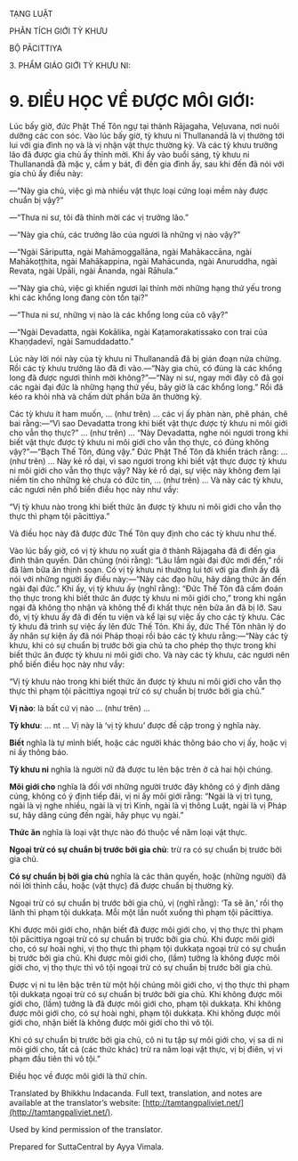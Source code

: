  

TẠNG LUẬT

PHÂN TÍCH GIỚI TỲ KHƯU

BỘ PĀCITTIYA

3\. PHẨM GIÁO GIỚI TỲ KHƯU NI:

# 9\. ĐIỀU HỌC VỀ ĐƯỢC MÔI GIỚI:

Lúc bấy giờ, đức Phật Thế Tôn ngự tại thành Rājagaha, Veḷuvana, nơi nuôi dưỡng các con sóc. Vào lúc bấy giờ, tỳ khưu ni Thullanandā là vị thường tới lui với gia đình nọ và là vị nhận vật thực thường kỳ. Và các tỳ khưu trưởng lão đã được gia chủ ấy thỉnh mời. Khi ấy vào buổi sáng, tỳ khưu ni Thullanandā đã mặc y, cầm y bát, đi đến gia đình ấy, sau khi đến đã nói với gia chủ ấy điều này:

—“Này gia chủ, việc gì mà nhiều vật thực loại cứng loại mềm này được chuẩn bị vậy?”

—“Thưa ni sư, tôi đã thỉnh mời các vị trưởng lão.”

—“Này gia chủ, các trưởng lão của ngươi là những vị nào vậy?”

—“Ngài Sāriputta, ngài Mahāmoggallāna, ngài Mahākaccāna, ngài Mahākoṭṭhita, ngài Mahākappina, ngài Mahācunda, ngài Anuruddha, ngài Revata, ngài Upāli, ngài Ānanda, ngài Rāhula.”

—“Này gia chủ, việc gì khiến ngươi lại thỉnh mời những hạng thứ yếu trong khi các khổng long đang còn tồn tại?”

—“Thưa ni sư, những vị nào là các khổng long của cô vậy?”

—“Ngài Devadatta, ngài Kokālika, ngài Kaṭamorakatissako con trai của Khaṇḍadevī, ngài Samuddadatto.”

Lúc này lời nói này của tỳ khưu ni Thullanandā đã bị gián đoạn nửa chừng. Rồi các tỳ khưu trưởng lão đã đi vào.—“Này gia chủ, có đúng là các khổng long đã được ngươi thỉnh mời không?”—“Này ni sư, ngay mới đây cô đã gọi các ngài đại đức là những hạng thứ yếu, bây giờ là các khổng long.” Rồi đã kéo ra khỏi nhà và chấm dứt phần bữa ăn thường kỳ.

Các tỳ khưu ít ham muốn, … (như trên) … các vị ấy phàn nàn, phê phán, chê bai rằng:—“Vì sao Devadatta trong khi biết vật thực được tỳ khưu ni môi giới cho vẫn thọ thực?” … (như trên) … “Này Devadatta, nghe nói ngươi trong khi biết vật thực được tỳ khưu ni môi giới cho vẫn thọ thực, có đúng không vậy?”—“Bạch Thế Tôn, đúng vậy.” Đức Phật Thế Tôn đã khiển trách rằng: … (như trên) … Này kẻ rồ dại, vì sao ngươi trong khi biết vật thực được tỳ khưu ni môi giới cho vẫn thọ thực vậy? Này kẻ rồ dại, sự việc này không đem lại niềm tin cho những kẻ chưa có đức tin, … (như trên) … Và này các tỳ khưu, các ngươi nên phổ biến điều học này như vầy:

“Vị tỳ khưu nào trong khi biết thức ăn được tỳ khưu ni môi giới cho vẫn thọ thực thì phạm tội pācittiya.”

Và điều học này đã được đức Thế Tôn quy định cho các tỳ khưu như thế.

Vào lúc bấy giờ, có vị tỳ khưu nọ xuất gia ở thành Rājagaha đã đi đến gia đình thân quyến. Dân chúng (nói rằng): “Lâu lắm ngài đại đức mới đến,” rồi đã làm bữa ăn thịnh soạn. Có vị tỳ khưu ni thường lui tới với gia đình ấy đã nói với những người ấy điều này:—“Này các đạo hữu, hãy dâng thức ăn đến ngài đại đức.” Khi ấy, vị tỳ khưu ấy (nghĩ rằng): “Đức Thế Tôn đã cấm đoán thọ thực trong khi biết thức ăn được tỳ khưu ni môi giới cho,” trong khi ngần ngại đã không thọ nhận và không thể đi khất thực nên bữa ăn đã bị lỡ. Sau đó, vị tỳ khưu ấy đã đi đến tu viện và kể lại sự việc ấy cho các tỳ khưu. Các tỳ khưu đã trình sự việc ấy lên đức Thế Tôn. Khi ấy, đức Thế Tôn nhân lý do ấy nhân sự kiện ấy đã nói Pháp thoại rồi bảo các tỳ khưu rằng:—“Này các tỳ khưu, khi có sự chuẩn bị trước bởi gia chủ ta cho phép thọ thực trong khi biết thức ăn được tỳ khưu ni môi giới cho. Và này các tỳ khưu, các ngươi nên phổ biến điều học này như vầy:

“Vị tỳ khưu nào trong khi biết thức ăn được tỳ khưu ni môi giới cho vẫn thọ thực thì phạm tội pācittiya ngoại trừ có sự chuẩn bị trước bởi gia chủ.”

**Vị nào**: là bất cứ vị nào … (như trên) …

**Tỳ khưu**: … nt … Vị này là ‘vị tỳ khưu’ được đề cập trong ý nghĩa này.

**Biết** nghĩa là tự mình biết, hoặc các người khác thông báo cho vị ấy, hoặc vị ni ấy thông báo.

**Tỳ khưu ni** nghĩa là người nữ đã được tu lên bậc trên ở cả hai hội chúng.

**Môi giới cho** nghĩa là đối với những người trước đây không có ý định dâng cúng, không có ý định tiếp đãi, vị ni ấy môi giới rằng: “Ngài là vị trì tụng, ngài là vị nghe nhiều, ngài là vị trì Kinh, ngài là vị thông Luật, ngài là vị Pháp sư, hãy dâng cúng đến ngài, hãy phục vụ ngài.”

**Thức ăn** nghĩa là loại vật thực nào đó thuộc về năm loại vật thực.

**Ngoại trừ có sự chuẩn bị trước bởi gia chủ**: trừ ra có sự chuẩn bị trước bởi gia chủ.

**Có sự chuẩn bị bởi gia chủ** nghĩa là các thân quyến, hoặc (những người) đã nói lời thỉnh cầu, hoặc (vật thực) đã được chuẩn bị thường kỳ.

Ngoại trừ có sự chuẩn bị trước bởi gia chủ, vị (nghĩ rằng): ‘Ta sẽ ăn,’ rồi thọ lãnh thì phạm tội dukkaṭa. Mỗi một lần nuốt xuống thì phạm tội pācittiya.

Khi được môi giới cho, nhận biết đã được môi giới cho, vị thọ thực thì phạm tội pācittiya ngoại trừ có sự chuẩn bị trước bởi gia chủ. Khi được môi giới cho, có sự hoài nghi, vị thọ thực thì phạm tội dukkaṭa ngoại trừ có sự chuẩn bị trước bởi gia chủ. Khi được môi giới cho, (lầm) tưởng là không được môi giới cho, vị thọ thực thì vô tội ngoại trừ có sự chuẩn bị trước bởi gia chủ.

Được vị ni tu lên bậc trên từ một hội chúng môi giới cho, vị thọ thực thì phạm tội dukkaṭa ngoại trừ có sự chuẩn bị trước bởi gia chủ. Khi không được môi giới cho, (lầm) tưởng là đã được môi giới cho, phạm tội dukkaṭa. Khi không được môi giới cho, có sự hoài nghi, phạm tội dukkaṭa. Khi không được môi giới cho, nhận biết là không được môi giới cho thì vô tội.

Khi có sự chuẩn bị trước bởi gia chủ, cô ni tu tập sự môi giới cho, vị sa di ni môi giới cho, tất cả (các thức khác) trừ ra năm loại vật thực, vị bị điên, vị vi phạm đầu tiên thì vô tội.”

Điều học về được môi giới là thứ chín.

Translated by Bhikkhu Indacanda. Full text, translation, and notes are available at the translator’s website: [http://tamtangpaliviet.net/](http://tamtangpaliviet.net/).

Used by kind permission of the translator.

Prepared for SuttaCentral by Ayya Vimala.